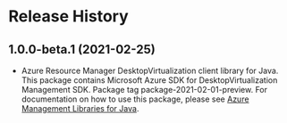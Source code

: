 # Release History

## 1.0.0-beta.1 (2021-02-25)

- Azure Resource Manager DesktopVirtualization client library for Java. This package contains Microsoft Azure SDK for DesktopVirtualization Management SDK.  Package tag package-2021-02-01-preview. For documentation on how to use this package, please see [Azure Management Libraries for Java](https://aka.ms/azsdk/java/mgmt).
